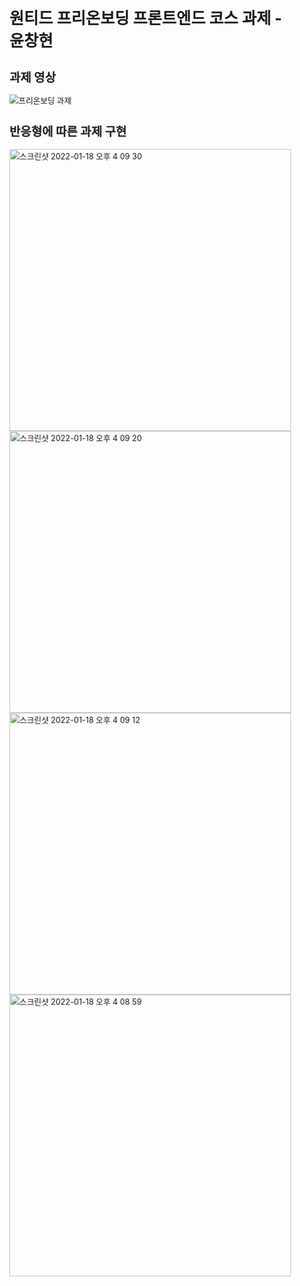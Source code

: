 # 원티드 프리온보딩 프론트엔드 코스 과제 - 윤창현

## 과제 영상
![프리온보딩 과제](https://user-images.githubusercontent.com/87757602/149887780-ab8818d9-f01f-4b5d-9da3-3ff3d8fedf1b.gif)

## 반응형에 따른 과제 구현 
<img width="500" alt="스크린샷 2022-01-18 오후 4 09 30" src="https://user-images.githubusercontent.com/87757602/149888014-9d097ead-647c-4744-884e-0418c622139d.png">
<img width="500" alt="스크린샷 2022-01-18 오후 4 09 20" src="https://user-images.githubusercontent.com/87757602/149888022-d83d3649-7099-4bfe-9363-21ce25c7874b.png">
<img width="500" alt="스크린샷 2022-01-18 오후 4 09 12" src="https://user-images.githubusercontent.com/87757602/149888029-a57c7bc7-fd5c-45be-9a4a-d47251a62219.png">
<img width="500" alt="스크린샷 2022-01-18 오후 4 08 59" src="https://user-images.githubusercontent.com/87757602/149888038-0212a464-79f1-4525-ada9-32e8de8e4e5b.png">
